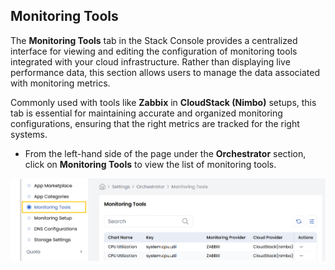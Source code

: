 ## Monitoring Tools

The **Monitoring Tools** tab in the Stack Console provides a centralized interface for viewing and editing the configuration of monitoring tools integrated with your cloud infrastructure. Rather than displaying live performance data, this section allows users to manage the data associated with monitoring metrics.

Commonly used with tools like **Zabbix** in **CloudStack (Nimbo)** setups, this tab is essential for maintaining accurate and organized monitoring configurations, ensuring that the right metrics are tracked for the right systems.

- From the left-hand side of the page under the **Orchestrator** section, click on **Monitoring Tools** to view the list of monitoring tools.

![Cloud Services](images/mt_1.png)

